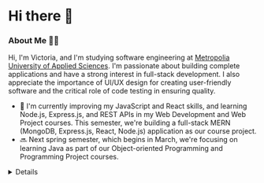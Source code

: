 # Hi there 👋

### About Me 👩‍💻
Hi, I'm Victoria, and I'm studying software engineering at [Metropolia University of Applied Sciences](https://www.metropolia.fi/en). I'm passionate about building complete applications and have a strong interest in full-stack development. I also appreciate the importance of UI/UX design for creating user-friendly software and the critical role of code testing in ensuring quality.

- 🌱 I'm currently improving my JavaScript and React skills, and learning Node.js, Express.js, and REST APIs in my Web Development and Web Project courses. This semester, we're building a full-stack MERN (MongoDB, Express.js, React, Node.js) application as our course project.
-  🔜 Next spring semester, which begins in March, we're focusing on learning Java as part of our Object-oriented Programming and Programming Project courses.

<details>
# 📊 GitHub Stats:
![](https://github-readme-stats.vercel.app/api?username=vickneee&theme=react&hide_border=false&include_all_commits=false&count_private=false)<br/>
![](https://github-readme-streak-stats.herokuapp.com/?user=vickneee&theme=react&hide_border=false)<br/>
![](https://github-readme-stats.vercel.app/api/top-langs/?username=vickneee&theme=react&hide_border=false&include_all_commits=false&count_private=false&layout=compact)

<!--START_SECTION:badges-->
<!--END_SECTION:badges-->
<!--
### Tools and Tech Skills: 
![Static Badge](https://img.shields.io/badge/Sublime%20Text-%23FF9800) ![Static Badge](https://img.shields.io/badge/Visual%20Studio%20Code-%23007ACC)
![Static Badge](https://img.shields.io/badge/WebStorm-%23181717) ![Static Badge](https://img.shields.io/badge/PyCharm-%23181717) ![Static Badge](https://img.shields.io/badge/Git-%23F05032) ![Static Badge](https://img.shields.io/badge/GitHub-%23181717) ![Static Badge](https://img.shields.io/badge/Markdown-%23181717) ![Static Badge](https://img.shields.io/badge/HTML-%23E34F26) ![Static Badge](https://img.shields.io/badge/CSS-%231572B6) ![Static Badge](https://img.shields.io/badge/React-%2361DAFB) ![Static Badge](https://img.shields.io/badge/React%20Bootstrap-%2361DAFB) ![Static Badge](https://img.shields.io/badge/TailWind-%231CAABB) ![Static Badge](https://img.shields.io/badge/Python-%233776AB) ![Static Badge](https://img.shields.io/badge/Express.js-%23181717) ![Static Badge](https://img.shields.io/badge/Node.js-%23339933) ![Static Badge](https://img.shields.io/badge/MySQL-%234479A1) ![Static Badge](https://img.shields.io/badge/Netlify-%2300C7B7)

![Static Badge](https://img.shields.io/badge/Figma-%23F24E1E)
![Static Badge](https://img.shields.io/badge/C%23-%23280068) 
![Static Badge](https://img.shields.io/badge/C%2B%2B-%2300599C)
![Static Badge](https://img.shields.io/badge/React%20Native-%2361DBFB) 
![Static Badge](https://img.shields.io/badge/Expo-%23181717)
![Static Badge](https://img.shields.io/badge/TypeScript-%23007ACC)
![Static Badge](https://img.shields.io/badge/MongoDB-%234DB33D)

<details>
# 📊 GitHub Stats:
![](https://github-readme-stats.vercel.app/api?username=vickneee&theme=react&hide_border=false&include_all_commits=false&count_private=false)<br/>
![](https://github-readme-streak-stats.herokuapp.com/?user=vickneee&theme=react&hide_border=false)<br/>
![](https://github-readme-stats.vercel.app/api/top-langs/?username=vickneee&theme=react&hide_border=false&include_all_commits=false&count_private=false&layout=compact)

**vickneee/vickneee** is a ✨ _special_ ✨ repository because its `README.md` (this file) appears on your GitHub profile.

🔥 Web design draws my attention. Right now, I'm exploring Figma (software).

Here are some ideas to get you started:

- 🔭 I’m currently working on ...
- 🌱 I’m currently learning ...
- 👯 I’m looking to collaborate on ...
- 🤔 I’m looking for help with ...
- 💬 Ask me about ...
- 📫 How to reach me: ...
- 😄 Pronouns: ...
- ⚡ Fun fact: ...
-->

